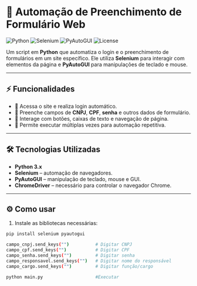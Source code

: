 # 🤖 Automação de Preenchimento de Formulário Web

![Python](https://img.shields.io/badge/Python-3.x-blue)
![Selenium](https://img.shields.io/badge/Selenium-4-orange)
![PyAutoGUI](https://img.shields.io/badge/PyAutoGUI-0.9.54-green)
![License](https://img.shields.io/badge/License-MIT-lightgrey)

Um script em **Python** que automatiza o login e o preenchimento de formulários em um site específico. Ele utiliza **Selenium** para interagir com elementos da página e **PyAutoGUI** para manipulações de teclado e mouse.

---

## ⚡ Funcionalidades

- 🔹 Acessa o site e realiza login automático.
- 🔹 Preenche campos de **CNPJ**, **CPF**, **senha** e outros dados de formulário.
- 🔹 Interage com botões, caixas de texto e navegação de página.
- 🔹 Permite executar múltiplas vezes para automação repetitiva.

---

## 🛠️ Tecnologias Utilizadas

- **Python 3.x**
- **Selenium** – automação de navegadores.
- **PyAutoGUI** – manipulação de teclado, mouse e GUI.
- **ChromeDriver** – necessário para controlar o navegador Chrome.

---

## ⚙️ Como usar

1. Instale as bibliotecas necessárias:

```bash
pip install selenium pyautogui

campo_cnpj.send_keys("")          # Digitar CNPJ
campo_cpf.send_keys("")           # Digitar CPF
campo_senha.send_keys("")         # Digitar senha
campo_responsavel.send_keys("")   # Digitar nome do responsável
campo_cargo.send_keys("")         # Digitar função/cargo

python main.py                    #Executar 

